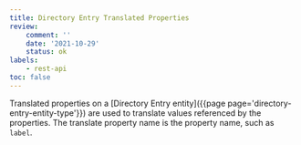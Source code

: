 ```yaml
---
title: Directory Entry Translated Properties
review:
    comment: ''
    date: '2021-10-29'
    status: ok
labels:
    - rest-api
toc: false
---
```

<!--
TODO
-->
Translated properties on a [Directory Entry entity]({{page page='directory-entry-entity-type'}}) are used to translate values referenced by the properties. The translate property name is the property name, such as `label`.
